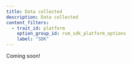```yaml
---
title: Data collected
description: Data collected
content_filters:
  - trait_id: platform
    option_group_id: rum_sdk_platform_options
    label: "SDK"
---
```


Coming soon!
